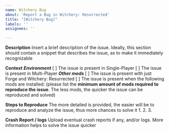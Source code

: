 ```yaml
---
name: Witchery Bug
about: 'Report a Bug in Witchery: Resurrected'
title: "[Witchery Bug]"
labels: ''
assignees: ''

---
```


**Description**
Insert a brief description of the issue. Ideally, this section should contain a snippet that describes the issue, as to make it immediately recognizable

**Context**
***Environment***
[ ] The issue is present in Single-Player
[ ] The issue is present in Multi-Player
***Other mods***
[ ] The issue is present with just Forge and Witchery: Resurrected
[ ] The issue is present when the following mods are installed: (please list the **minimum amount of mods required to reproduce the issue**. The less mods, the quicker the issue can be reproduced and solved)

**Steps to Reproduce**
The more detailed is provided, the easier will be to reproduce and analyze the issue, thus more chances to solve it
1. 
2. 
3. 

**Crash Report / logs**
Upload eventual crash reports if any, and/or logs. More information helps to solve the issue quicker
